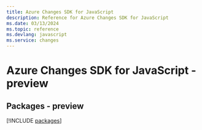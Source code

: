 ```yaml
---
title: Azure Changes SDK for JavaScript
description: Reference for Azure Changes SDK for JavaScript
ms.date: 03/13/2024
ms.topic: reference
ms.devlang: javascript
ms.service: changes
---
```

# Azure Changes SDK for JavaScript - preview
## Packages - preview
[!INCLUDE [packages](changes-index.md)]